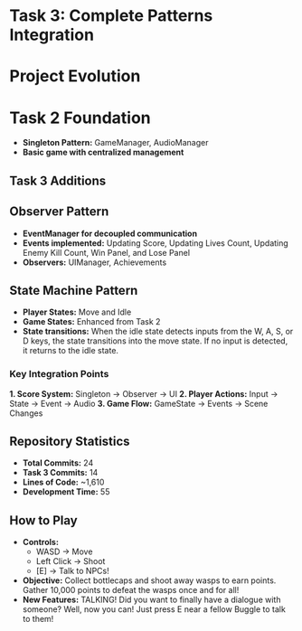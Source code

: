 # Task 3: Complete Patterns Integration

# Project Evolution
# Task 2 Foundation
- **Singleton Pattern:** GameManager, AudioManager
- **Basic game with centralized management**

## Task 3 Additions
## Observer Pattern
- **EventManager for decoupled communication**
- **Events implemented:** Updating Score, Updating Lives Count, Updating Enemy Kill Count, Win Panel, and Lose Panel
- **Observers:** UIManager, Achievements

## State Machine Pattern
- **Player States:** Move and Idle
- **Game States:** Enhanced from Task 2
- **State transitions:** When the idle state detects inputs from the W, A, S, or D keys, the state transitions into the move state. If no input is detected, it returns to the idle state.

### Key Integration Points
**1. Score System:** Singleton → Observer → UI
**2. Player Actions:** Input → State → Event → Audio
**3. Game Flow:** GameState → Events → Scene Changes

## Repository Statistics
- **Total Commits:** 24
- **Task 3 Commits:** 14
- **Lines of Code:** ~1,610
- **Development Time:** 55

## How to Play
- **Controls:**
  - WASD -> Move
  - Left Click -> Shoot
  - [E] -> Talk to NPCs!
- **Objective:** Collect bottlecaps and shoot away wasps to earn points. Gather 10,000 points to defeat the wasps once and for all!
- **New Features:** TALKING! Did you want to finally have a dialogue with someone? Well, now you can! Just press E near a fellow Buggle to talk to them!
